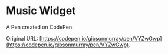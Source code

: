 # Music Widget

A Pen created on CodePen.

Original URL: [https://codepen.io/gibsonmurray/pen/VYZwGwp](https://codepen.io/gibsonmurray/pen/VYZwGwp).

